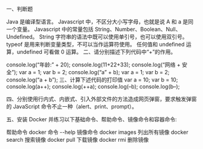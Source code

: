 一、判断题

Java 是编译型语言。
Javascript 中，不区分大小写字母，也就是说 A 和 a 是同一个变量。
Javascript 中的常量包括 String、Number、Boolean、Null、Undefined。
String 字符串的语法中既可以使用单引号，也可以使用双引号。
typeof 是用来判断变量类型，不可以当作运算符使用。
任何值和 undefined 运算，undefined 可看做 0 运算。
二、请分别描述下列代码中“+”的作用。

console.log(“年龄:” + 20);
console.log(11+22+33);
console.log(“网络 + 安全”);
var a = 1;
var b = 2;
console.log(“a” + b);
var a = 1;
var b = 2;
console.log(“a + b”);
三、计算下述代码的打印值
var a = 10;
var b = 10;
console.log(a++);
console.log(++a);
console.log(–b);
console.log(b–);

四、分别使用行内式、内嵌式、引入外部文件的方法造成网页弹窗，要求触发弹窗的 JavaScript 命令不止一种（alert、print、prompt）。

五、安装 Docker 并练习以下基础命令、帮助命令、镜像命令和容器命令:

帮助命令
docker 命令 --help
镜像命令
docker images 列出所有镜像
docker search 搜索镜像
docker pull 下载镜像
docker rmi 删除镜像
